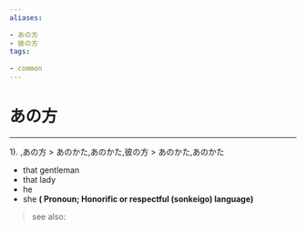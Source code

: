 ```yaml
---
aliases:
    
- あの方
- 彼の方
tags:
    
- common
---
```


# あの方
---
1).
,あの方 > あのかた,あのかた,彼の方 > あのかた,あのかた

- that gentleman
- that lady
- he
- she
**( Pronoun; Honorific or respectful (sonkeigo) language)**
> see also: 
            